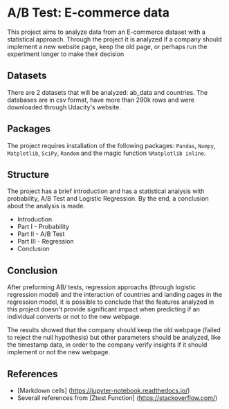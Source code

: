 # A/B Test: E-commerce data

This project aims to analyze data from an E-commerce dataset with a statistical approach. Through the project it is analyzed if a company should implement a new website
page, keep the old page, or perhaps run the experiment longer to make their decision

## Datasets

There are 2 datasets that will be analyzed: ab_data and countries. The databases are in csv format, have more than 290k rows and were downloaded through Udacity's website. 

## Packages

The project requires installation of the following packages: `Pandas`, `Numpy`, `Matplotlib`, `SciPy`, `Random` and the magic function `%Matplotlib inline`.

## Structure

The project has a brief introduction and has a statistical analysis with probability, A/B Test and Logistic Regression. By the end, a conclusion about the analysis is made.

* Introduction
* Part I - Probability
* Part II - A/B Test
* Part III - Regression
* Conclusion

## Conclusion

After preforming AB/ tests, regression approachs (through logistic regression model) and the interaction of countries and landing pages in the regression model, it is possible to conclude that the features analyzed in this project doesn't provide significant impact when predicting if an individual converts or not to the new webpage.

The results showed that the company should keep the old webpage (failed to reject the null hypothesis) but other parameters should be analyzed, like the timestamp data, in order to the company verify insights if it should implement or not the new webpage.

## References

- [Markdown cells] (https://jupyter-notebook.readthedocs.io/)
- Severall references from [Ztest Function] (https://stackoverflow.com/)
